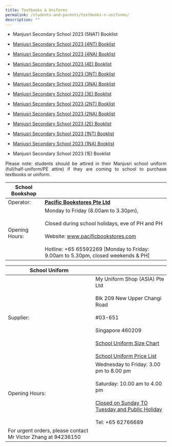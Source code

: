 ```yaml
---
title: Textbooks & Uniforms
permalink: /students-and-parents/textbooks-n-uniforms/
description: ""
---
```

*   Manjusri Secondary School 2023 (5NAT) Booklist

*   <a href="/files/Textbooks%20&%20Uniforms/S4%20NT.pdf" target="_blank">Manjusri Secondary School 2023 (4NT) Booklist</a>
    
*   <a href="/files/Textbooks%20&%20Uniforms/S4%20NA.pdf" target="_blank">Manjusri Secondary School 2023 (4NA) Booklist</a>
    
*   <a href="/files/Textbooks%20&%20Uniforms/S4%20EXP.pdf" target="_blank">Manjusri Secondary School 2023 (4E) Booklist</a>
*   <a href="/files/Textbooks%20&%20Uniforms/S3%20NT.pdf" target="_blank">Manjusri Secondary School 2023 (3NT) Booklist</a>
    
*   <a href="/files/Textbooks%20&%20Uniforms/S3%20NA.pdf" target="_blank">Manjusri Secondary School 2023 (3NA) Booklist</a>
    
*   <a href="/files/Textbooks%20&%20Uniforms/S3%20EXP.pdf" target="_blank">Manjusri Secondary School 2023 (3E) Booklist</a>
*   <a href="/files/Textbooks%20&%20Uniforms/S2%20NT.pdf" target="_blank">Manjusri Secondary School 2023 (2NT) Booklist</a>
    
*   <a href="/files/Textbooks%20&%20Uniforms/S2%20NA.pdf" target="_blank">Manjusri Secondary School 2023 (2NA) Booklist</a>
    
*   <a href="/files/Textbooks%20&%20Uniforms/S2%20EXP.pdf" target="_blank">Manjusri Secondary School 2023 (2E) Booklist</a>
    
*  [  Manjusri Secondary School 2023 (1NT) Booklist](/files/MJS_Sec%201%20NT%20Booklist.pdf) 
    
*  [ Manjusri Secondary School 2023 (1NA) Booklist](/files/MJS_Sec%201%20NA%20Booklist.pdf)  
    
*   Manjusri Secondary School 2023 (1E) Booklist[](/files/MJS_Sec%201%20Express%20Booklist.pdf)

<p style="text-align: justify;">Please note: students should be attired in their Manjusri school uniform (full/half-uniform/PE attire) if they are coming to school to purchase textbooks or uniform.</p>


| School Bookshop |                |
|-----------------|-----------------------------|
| Operator:       |   <a href="http://www.pacificbookstores.com" target="_blank"><b>Pacific Bookstores Pte Ltd</b></a>             |
| Opening Hours:  | Monday to Friday (8.00am to 3.30pm), <br><br>Closed during school holidays, eve of PH and PH<br><br>Website: www.pacificbookstores.com <br><br>Hotline: +65 65592269 [Monday to Friday: 9.00am to 5.30pm, closed weekends & PH] |


| School Uniform               |                |
|------|-------------------|
| Supplier:                                                     | My Uniform Shop (ASIA) Pte Ltd<br><br>Blk 209 New Upper Changi Road<br><br>#03-651<br><br>Singapore 460209<br><br>  <a href="/files/Textbooks%20&%20Uniforms/MJR%20Size%20Chart.pdf" target="_blank">School Uniform Size Chart</a> <br><br><a href="/files/Textbooks%20&%20Uniforms/New%20Uniform%20Price%20wef%201%20Nov%202022%20and%20with%20GST%20increase%20in%202023.pdf" target="_blank">School Uniform Price List</a> |
| Opening Hours:                                                | Wednesday to Friday: 3.00 pm to 8.00 pm<br><br>Saturday: 10.00 am to 4.00 pm<br><br><u>Closed on Sunday TO Tuesday and Public Holiday</u><br><br>Tel: +65 62766689  |
| For urgent orders, please contact Mr Victor Zhang at 94236150 |                                  |